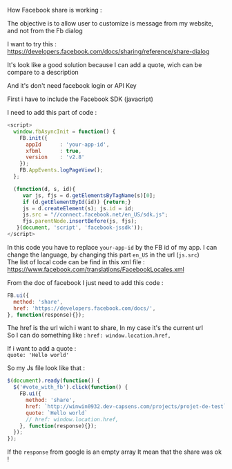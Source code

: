 How Facebook share is working :

The objective is to allow user to customize is message from my website, and not from the Fb dialog


I want to try this : https://developers.facebook.com/docs/sharing/reference/share-dialog

It's look like a good solution because I can add a quote, wich can be compare to a description

And it's don't need facebook login or API Key

First i have to include the Facebook SDK (javacript)

I need to add this part of code :

```js
<script>
  window.fbAsyncInit = function() {
    FB.init({
      appId      : 'your-app-id',
      xfbml      : true,
      version    : 'v2.8'
    });
    FB.AppEvents.logPageView();
  };

  (function(d, s, id){
     var js, fjs = d.getElementsByTagName(s)[0];
     if (d.getElementById(id)) {return;}
     js = d.createElement(s); js.id = id;
     js.src = "//connect.facebook.net/en_US/sdk.js";
     fjs.parentNode.insertBefore(js, fjs);
   }(document, 'script', 'facebook-jssdk'));
</script>
```
In this code you have to replace `your-app-id` by the FB id of my app. I can change the language, by changing this part `en_US` in the url (`js.src`) <br>
The list of local code can be find in this xml file : https://www.facebook.com/translations/FacebookLocales.xml


From the doc of facebook I just need to add this code : <br>
```js
FB.ui({
  method: 'share',
  href: 'https://developers.facebook.com/docs/',
}, function(response){});
```

The href is the url wich i want to share, In my case it's the current url <br>
So I can do something like : `href: window.location.href,` <br>

If i want to add a quote : <br>
`quote: 'Hello world'`

So my Js file look like that :
```js
$(document).ready(function() {
  $('#vote_with_fb').click(function() {
    FB.ui({
      method: 'share',
      href: `http://winwin0932.dev-capsens.com/projects/projet-de-test`,
      quote: `Hello world`
      // href: window.location.href,
    }, function(response){});
  });
});
```

If the `response` from google is an empty array It mean that the share was ok !
